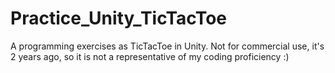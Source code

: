 # Practice_Unity_TicTacToe
A programming exercises as TicTacToe in Unity. Not for commercial use, it's 2 years ago, so it is not a representative of my coding proficiency :)
